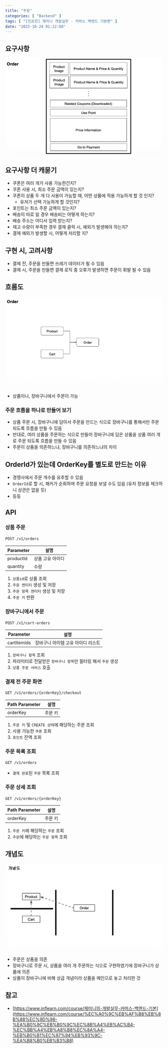```yaml
---
title: "주문"
categories: [ "Backend" ]
tags: [ "[인프런] 제미니 개발실무 - 커머스 백엔드 기본편" ]
date: "2025-10-24 01:22:00"
---
```


## 요구사항

![](/assets/img/posts/2025/10/2025-10-24-주문/196695588383583.png)

## 요구사항 더 캐묻기

- 쿠폰은 여러 개가 사용 가능한건지?
- 쿠폰 사용 시, 최소 주문 금액이 있는지?
- 쿠폰이 상품 두 개 다 사용이 가능할 때, 어떤 상품에 적용 가능하게 할 것 인지?
  - 유저가 선택 가능하게 할 것인지?
- 포인트는 최소 주문 금액이 있는지?
- 배송이 따로 일 경우 배송비는 어떻게 하는지?
- 배송 주소는 어디서 입력 받는지?
- 재고 수량이 부족한 경우 결제 클릭 시, 예외가 발생해야 하는지?
- 결제 예외가 발생할 시, 어떻게 처리할 지?

## 구현 시, 고려사항

- 결제 전, 주문을 만들면 쓰레기 데이터가 될 수 있음
- 결제 시, 주문을 만들면 결제 로직 중 오류가 발생하면 주문이 휘발 될 수 있음

## 흐름도

![](/assets/img/posts/2025/10/2025-10-24-주문/197229001235791.png)

- 상품이나, 장바구니에서 주문이 가능

### 주문 흐름을 하나로 만들어 보기

- 상품 주문 시, 장바구니에 담아서 주문을 만드는 식으로 장바구니를 통해서만 주문 되도록 흐름을 만들 수 있음
- 반대로, 여러 상품을 주문하는 식으로 만들어 장바구니에 담은 상품을 상품 여러 개로 주문 되도록 흐름을 만들 수 있음
- 주문이 상품을 의존하느냐, 장바구니를 의존하느냐의 차이

## OrderId가 있는데 OrderKey를 별도로 만드는 이유

- 경쟁사에서 주문 개수를 유추할 수 있음
- `OrderId`로 할 시, 해커가 순회하며 주문 요청을 보낼 수도 있음 (유저 정보를 체크하니 상관은 없을 듯)
- 등등

## API

### 상품 주문

```bash
POST /v1/orders
```

| Parameter | 설명        |
|-----------|-----------|
| productId | 상품 고유 아이디 |
| quantity  | 수량        |

1. `상품id`로 상품 조회
2. `주문 엔티티` 생성 및 저장
3. `주문 항목 엔티티` 생성 및 저장
4. `주문 키` 반환

### 장바구니에서 주문

```bash
POST /v1/cart-orders
```

| Parameter   | 설명                  |
|-------------|---------------------|
| cartItemIds | 장바구니 아이템 고유 아이디 리스트 |

1. `장바구니 항목` 조회
2. 파라미터로 전달받은 `장바구니 항목`만 필터링 해서 `주문` 생성
3. `상품 주문 서비스` 호출

### 결제 전 주문 화면

```bash
GET /v1/orders/{orderKey}/checkout
```

| Path Parameter | 설명   |
|----------------|------|
| orderKey       | 주문 키 |

1. `주문 키` 및 `CREATE 상태`에 해당하는 주문 조회
2. 사용 가능한 `쿠폰` 조회
3. `포인트` 잔액 조회

### 주문 목록 조회

```bash
GET /v1/orders
```

- `결제 완료`된 `주문` 목록 조회

### 주문 상세 조회

```bash
GET /v1/orders/{orderKey}
```

| Path Parameter | 설명   |
|----------------|------|
| orderKey       | 주문 키 |

1. `주문 키`에 해당하는 `주문` 조회
2. `주문`에 해당하는 `주문 항목` 조회

## 개념도

![](/assets/img/posts/2025/10/2025-10-24-주문/199224861393583.png)

- 주문은 상품을 의존
- 장바구니로 주문 시, 상품을 여러 개 주문하는 식으로 구현하였기에 장바구니가 상품에 의존
- 상품이 장바구니에 비해 상급 개념이라 상품을 메인으로 놓고 처리한 것

## 참고

- [https://www.inflearn.com/course/제미니의-개발실무-커머스-백엔드-기본](https://www.inflearn.com/course/%EC%A0%9C%EB%AF%B8%EB%8B%88%EC%9D%98-%EA%B0%9C%EB%B0%9C%EC%8B%A4%EB%AC%B4-%EC%BB%A4%EB%A8%B8%EC%8A%A4-%EB%B0%B1%EC%97%94%EB%93%9C-%EA%B8%B0%EB%B3%B8)
